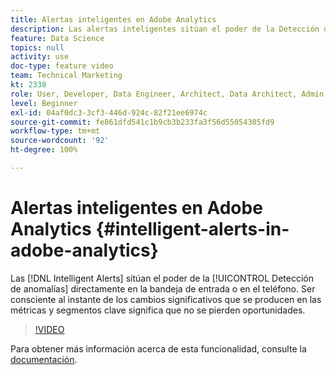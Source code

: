 ```yaml
---
title: Alertas inteligentes en Adobe Analytics
description: Las alertas inteligentes sitúan el poder de la Detección de anomalías directamente en la bandeja de entrada o en el teléfono. Ser consciente al instante de los cambios significativos que se producen en las métricas y segmentos clave significa que no se pierden oportunidades.
feature: Data Science
topics: null
activity: use
doc-type: feature video
team: Technical Marketing
kt: 2338
role: User, Developer, Data Engineer, Architect, Data Architect, Admin, Leader
level: Beginner
exl-id: 04af0dc3-3cf3-446d-924c-82f21ee6974c
source-git-commit: fe861dfd541c1b9cb3b233fa3f56d55054305fd9
workflow-type: tm+mt
source-wordcount: '92'
ht-degree: 100%

---
```


# Alertas inteligentes en Adobe Analytics {#intelligent-alerts-in-adobe-analytics}

Las [!DNL Intelligent Alerts] sitúan el poder de la [!UICONTROL Detección de anomalías] directamente en la bandeja de entrada o en el teléfono. Ser consciente al instante de los cambios significativos que se producen en las métricas y segmentos clave significa que no se pierden oportunidades.

>[!VIDEO](https://video.tv.adobe.com/v/25446/?quality=12)

Para obtener más información acerca de esta funcionalidad, consulte la [documentación](https://experienceleague.adobe.com/docs/analytics/analyze/analysis-workspace/virtual-analyst/intelligent-alerts/intellligent-alerts.html?lang=es).

